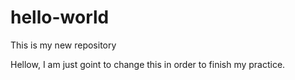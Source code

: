 # hello-world
This is my new repository

Hellow, I am just goint to change this in order to finish my practice.
